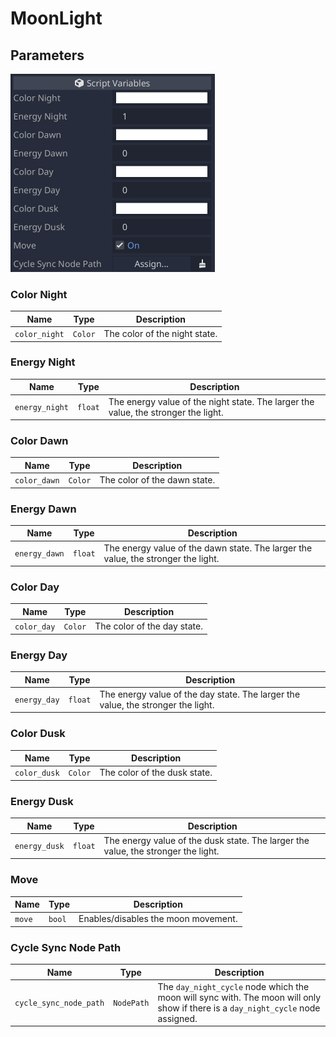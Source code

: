 # MoonLight

## Parameters

![Moon Inspector](../example_images/moon_inspector.png)

### Color Night

| Name | Type | Description |
| - | - | - |
| `color_night` | `Color` | The color of the night state. |

### Energy Night

| Name | Type | Description |
| --- | --- | --- |
| `energy_night` | `float` | The energy value of the night state. The larger the value, the stronger the light. |

### Color Dawn

| Name | Type | Description |
| - | - | - |
| `color_dawn` | `Color` | The color of the dawn state. |

### Energy Dawn

| Name | Type | Description |
| --- | --- | --- |
| `energy_dawn` | `float` | The energy value of the dawn state. The larger the value, the stronger the light. |

### Color Day

| Name | Type | Description |
| - | - | - |
| `color_day` | `Color` | The color of the day state. |

### Energy Day

| Name | Type | Description |
| --- | --- | --- |
| `energy_day` | `float` | The energy value of the day state. The larger the value, the stronger the light. |

### Color Dusk

| Name | Type | Description |
| - | - | - |
| `color_dusk` | `Color` | The color of the dusk state. |

### Energy Dusk

| Name | Type | Description |
| --- | --- | --- |
| `energy_dusk` | `float` | The energy value of the dusk state. The larger the value, the stronger the light. |

### Move

| Name | Type | Description |
| --- | --- | --- |
| `move` | `bool` | Enables/disables the moon movement. |

### Cycle Sync Node Path

| Name | Type | Description |
| --- | --- | --- |
| `cycle_sync_node_path` | `NodePath` | The `day_night_cycle` node which the moon will sync with. The moon will only show if there is a `day_night_cycle` node assigned. |
